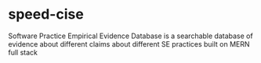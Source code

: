 # speed-cise
Software Practice Empirical Evidence Database is a searchable database of evidence about different claims about different SE practices built on MERN full stack
